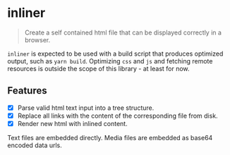 # inliner

> Create a self contained html file that can be displayed correctly in a browser.

`inliner` is expected to be used with a build script that produces optimized
output, such as `yarn build`. Optimizing `css` and `js` and fetching remote
resources is outside the scope of this library - at least for now.

## Features

- [x] Parse valid html text input into a tree structure.
- [x] Replace all links with the content of the corresponding file from disk.
- [x] Render new html with inlined content.

Text files are embedded directly.
Media files are embedded as base64 encoded data urls.
